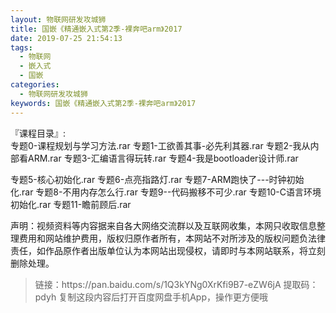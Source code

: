 ```yaml
---
layout: 物联网研发攻城狮
title: 国嵌《精通嵌入式第2季-裸奔吧arm》2017     
date: 2019-07-25 21:54:13
tags:
  - 物联网
  - 嵌入式
  - 国嵌
categories:
  - 物联网研发攻城狮
keywords: 国嵌《精通嵌入式第2季-裸奔吧arm》2017    
---
```

『课程目录』:  
专题0-课程规划与学习方法.rar
专题1-工欲善其事-必先利其器.rar
专题2-我从内部看ARM.rar
专题3-汇编语言得玩转.rar
专题4-我是bootloader设计师.rar
<!-- more -->   
专题5-核心初始化.rar
专题6-点亮指路灯.rar
专题7-ARM跑快了---时钟初始化.rar
专题8-不用内存怎么行.rar
专题9--代码搬移不可少.rar
专题10-C语言环境初始化.rar
专题11-瞻前顾后.rar

<div class="post-copyright">
    <div class="post-copyright__author">
      <span class="post-copyright-meta">声明：视频资料等内容据来自各大网络交流群以及互联网收集，本网只收取信息整理费用和网站维护费用，版权归原作者所有，本网站不对所涉及的版权问题负法律责任，如作品原作者出版单位认为本网站出现侵权，请即时与本网站联系，将立刻删除处理。 </span>
    </div>
</div>

<blockquote class="blockquote-center">
链接：https://pan.baidu.com/s/1Q3kYNg0XrKfi9B7-eZW6jA 
提取码：pdyh 
复制这段内容后打开百度网盘手机App，操作更方便哦
</blockquote>

